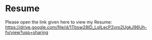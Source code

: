 # Resume
Please open the link given here to view my Resume: https://drive.google.com/file/d/1Tbsw28ID_LqILecP2vro2UgkJ96Uh-fv/view?usp=sharing
